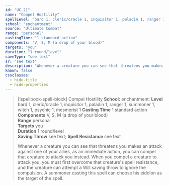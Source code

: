 ```yaml
---
id: "UC_21"
name: "Compel Hostility"
spellLevel: "bard 1, cleric/oracle 1, inquisitor 1, paladin 1, ranger 1, summoner 1, witch 1, psychic 1, mesmerist 1"
school: "enchantment"
source: "Ultimate Combat"
range: "personal"
castingTime: "1 standard action"
components: "V, S, M (a drop of your blood)"
targets: "you"
duration: "1 round/level"
saveType: "see text"
sr: "see text"
description: "Whenever a creature you can see that threatens you makes an attack against one of your allies, as an immediate action, you can compel that creature to attack you instead. When you compel a creature to attack you, you must first overcome that creature's spell resistance, and the creature can attempt a Will saving throw to ignore the compulsion.  A summoner casting this spell can choose his eidolon as the target of the spell."
known: false
cssclasses:
  - hide-title
  - hide-properties
---
```


> [!spellbook-spell-block] Compel Hostility
> **School:** enchantment; **Level** bard 1, cleric/oracle 1, inquisitor 1, paladin 1, ranger 1, summoner 1, witch 1, psychic 1, mesmerist 1
> **Casting Time** 1 standard action  
> **Components** V, S, M (a drop of your blood)  
> **Range** personal  
> **Targets** you  
> **Duration** 1 round/level  
> **Saving Throw** see text; **Spell Resistance** see text
> 
> Whenever a creature you can see that threatens you makes an attack against one of your allies, as an immediate action, you can compel that creature to attack you instead. When you compel a creature to attack you, you must first overcome that creature's spell resistance, and the creature can attempt a Will saving throw to ignore the compulsion.  A summoner casting this spell can choose his eidolon as the target of the spell.
